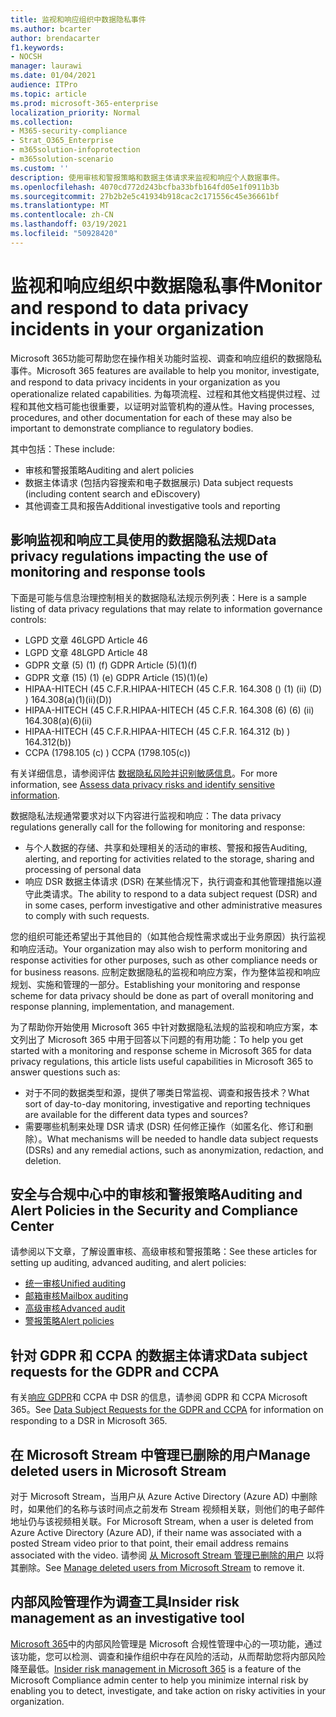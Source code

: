 ```yaml
---
title: 监视和响应组织中数据隐私事件
ms.author: bcarter
author: brendacarter
f1.keywords:
- NOCSH
manager: laurawi
ms.date: 01/04/2021
audience: ITPro
ms.topic: article
ms.prod: microsoft-365-enterprise
localization_priority: Normal
ms.collection:
- M365-security-compliance
- Strat_O365_Enterprise
- m365solution-infoprotection
- m365solution-scenario
ms.custom: ''
description: 使用审核和警报策略和数据主体请求来监视和响应个人数据事件。
ms.openlocfilehash: 4070cd772d243bcfba33bfb164fd05e1f0911b3b
ms.sourcegitcommit: 27b2b2e5c41934b918cac2c171556c45e36661bf
ms.translationtype: MT
ms.contentlocale: zh-CN
ms.lasthandoff: 03/19/2021
ms.locfileid: "50928420"
---
```

# <a name="monitor-and-respond-to-data-privacy-incidents-in-your-organization"></a><span data-ttu-id="d10c0-103">监视和响应组织中数据隐私事件</span><span class="sxs-lookup"><span data-stu-id="d10c0-103">Monitor and respond to data privacy incidents in your organization</span></span>

<span data-ttu-id="d10c0-104">Microsoft 365功能可帮助您在操作相关功能时监视、调查和响应组织的数据隐私事件。</span><span class="sxs-lookup"><span data-stu-id="d10c0-104">Microsoft 365 features are available to help you monitor, investigate, and respond to data privacy incidents in your organization as you operationalize related capabilities.</span></span> <span data-ttu-id="d10c0-105">为每项流程、过程和其他文档提供过程、过程和其他文档可能也很重要，以证明对监管机构的遵从性。</span><span class="sxs-lookup"><span data-stu-id="d10c0-105">Having processes, procedures, and other documentation for each of these may also be important to demonstrate compliance to regulatory bodies.</span></span>

<span data-ttu-id="d10c0-106">其中包括：</span><span class="sxs-lookup"><span data-stu-id="d10c0-106">These include:</span></span> 

- <span data-ttu-id="d10c0-107">审核和警报策略</span><span class="sxs-lookup"><span data-stu-id="d10c0-107">Auditing and alert policies</span></span>
- <span data-ttu-id="d10c0-108">数据主体请求 (包括内容搜索和电子数据展示) </span><span class="sxs-lookup"><span data-stu-id="d10c0-108">Data subject requests (including content search and eDiscovery)</span></span>
- <span data-ttu-id="d10c0-109">其他调查工具和报告</span><span class="sxs-lookup"><span data-stu-id="d10c0-109">Additional investigative tools and reporting</span></span>

## <a name="data-privacy-regulations-impacting-the-use-of-monitoring-and-response-tools"></a><span data-ttu-id="d10c0-110">影响监视和响应工具使用的数据隐私法规</span><span class="sxs-lookup"><span data-stu-id="d10c0-110">Data privacy regulations impacting the use of monitoring and response tools</span></span>

<span data-ttu-id="d10c0-111">下面是可能与信息治理控制相关的数据隐私法规示例列表：</span><span class="sxs-lookup"><span data-stu-id="d10c0-111">Here is a sample listing of data privacy regulations that may relate to information governance controls:</span></span>

- <span data-ttu-id="d10c0-112">LGPD 文章 46</span><span class="sxs-lookup"><span data-stu-id="d10c0-112">LGPD Article 46</span></span>
- <span data-ttu-id="d10c0-113">LGPD 文章 48</span><span class="sxs-lookup"><span data-stu-id="d10c0-113">LGPD Article 48</span></span>
- <span data-ttu-id="d10c0-114">GDPR 文章 (5)  (1)  (f) </span><span class="sxs-lookup"><span data-stu-id="d10c0-114">GDPR Article (5)(1)(f)</span></span>
- <span data-ttu-id="d10c0-115">GDPR 文章 (15)  (1)  (e) </span><span class="sxs-lookup"><span data-stu-id="d10c0-115">GDPR Article (15)(1)(e)</span></span>
- <span data-ttu-id="d10c0-116">HIPAA-HITECH (45 C.F.R.</span><span class="sxs-lookup"><span data-stu-id="d10c0-116">HIPAA-HITECH (45 C.F.R.</span></span> <span data-ttu-id="d10c0-117">164.308 ()  (1)  (ii)  (D) ) </span><span class="sxs-lookup"><span data-stu-id="d10c0-117">164.308(a)(1)(ii)(D))</span></span>
- <span data-ttu-id="d10c0-118">HIPAA-HITECH (45 C.F.R.</span><span class="sxs-lookup"><span data-stu-id="d10c0-118">HIPAA-HITECH (45 C.F.R.</span></span> <span data-ttu-id="d10c0-119">164.308 (6)  (6)  (ii) </span><span class="sxs-lookup"><span data-stu-id="d10c0-119">164.308(a)(6)(ii)</span></span>
- <span data-ttu-id="d10c0-120">HIPAA-HITECH (45 C.F.R.</span><span class="sxs-lookup"><span data-stu-id="d10c0-120">HIPAA-HITECH (45 C.F.R.</span></span> <span data-ttu-id="d10c0-121">164.312 (b) ) </span><span class="sxs-lookup"><span data-stu-id="d10c0-121">164.312(b))</span></span>
- <span data-ttu-id="d10c0-122">CCPA (1798.105 (c) ) </span><span class="sxs-lookup"><span data-stu-id="d10c0-122">CCPA (1798.105(c))</span></span>

<span data-ttu-id="d10c0-123">有关详细信息，请参阅评估 [数据隐私风险并识别敏感信息](information-protection-deploy-assess.md)。</span><span class="sxs-lookup"><span data-stu-id="d10c0-123">For more information, see [Assess data privacy risks and identify sensitive information](information-protection-deploy-assess.md).</span></span>

<span data-ttu-id="d10c0-124">数据隐私法规通常要求对以下内容进行监视和响应：</span><span class="sxs-lookup"><span data-stu-id="d10c0-124">The data privacy regulations generally call for the following for monitoring and response:</span></span>

- <span data-ttu-id="d10c0-125">与个人数据的存储、共享和处理相关的活动的审核、警报和报告</span><span class="sxs-lookup"><span data-stu-id="d10c0-125">Auditing, alerting, and reporting for activities related to the storage, sharing and processing of personal data</span></span>
- <span data-ttu-id="d10c0-126">响应 DSR 数据主体请求 (DSR) 在某些情况下，执行调查和其他管理措施以遵守此类请求。</span><span class="sxs-lookup"><span data-stu-id="d10c0-126">The ability to respond to a data subject request (DSR) and in some cases, perform investigative and other administrative measures to comply with such requests.</span></span>

<span data-ttu-id="d10c0-127">您的组织可能还希望出于其他目的（如其他合规性需求或出于业务原因）执行监视和响应活动。</span><span class="sxs-lookup"><span data-stu-id="d10c0-127">Your organization may also wish to perform monitoring and response activities for other purposes, such as other compliance needs or for business reasons.</span></span> <span data-ttu-id="d10c0-128">应制定数据隐私的监视和响应方案，作为整体监视和响应规划、实施和管理的一部分。</span><span class="sxs-lookup"><span data-stu-id="d10c0-128">Establishing your monitoring and response scheme for data privacy should be done as part of overall monitoring and response planning, implementation, and management.</span></span>

<span data-ttu-id="d10c0-129">为了帮助你开始使用 Microsoft 365 中针对数据隐私法规的监视和响应方案，本文列出了 Microsoft 365 中用于回答以下问题的有用功能：</span><span class="sxs-lookup"><span data-stu-id="d10c0-129">To help you get started with a monitoring and response scheme in Microsoft 365 for data privacy regulations, this article lists useful capabilities in Microsoft 365 to answer questions such as:</span></span> 

- <span data-ttu-id="d10c0-130">对于不同的数据类型和源，提供了哪类日常监视、调查和报告技术？</span><span class="sxs-lookup"><span data-stu-id="d10c0-130">What sort of day-to-day monitoring, investigative and reporting techniques are available for the different data types and sources?</span></span>
- <span data-ttu-id="d10c0-131">需要哪些机制来处理 DSR 请求 (DSR) 任何修正操作（如匿名化、修订和删除）。</span><span class="sxs-lookup"><span data-stu-id="d10c0-131">What mechanisms will be needed to handle data subject requests (DSRs) and any remedial actions, such as anonymization, redaction, and deletion.</span></span>

## <a name="auditing-and-alert-policies-in-the-security-and-compliance-center"></a><span data-ttu-id="d10c0-132">安全与合规中心中的审核和警报策略</span><span class="sxs-lookup"><span data-stu-id="d10c0-132">Auditing and Alert Policies in the Security and Compliance Center</span></span>

<span data-ttu-id="d10c0-133">请参阅以下文章，了解设置审核、高级审核和警报策略：</span><span class="sxs-lookup"><span data-stu-id="d10c0-133">See these articles for setting up auditing, advanced auditing, and alert policies:</span></span>

- [<span data-ttu-id="d10c0-134">统一审核</span><span class="sxs-lookup"><span data-stu-id="d10c0-134">Unified auditing</span></span>](../compliance/search-the-audit-log-in-security-and-compliance.md)
- [<span data-ttu-id="d10c0-135">邮箱审核</span><span class="sxs-lookup"><span data-stu-id="d10c0-135">Mailbox auditing</span></span>](../compliance/enable-mailbox-auditing.md)
- [<span data-ttu-id="d10c0-136">高级审核</span><span class="sxs-lookup"><span data-stu-id="d10c0-136">Advanced audit</span></span>](../compliance/advanced-audit.md)
- [<span data-ttu-id="d10c0-137">警报策略</span><span class="sxs-lookup"><span data-stu-id="d10c0-137">Alert policies</span></span>](../compliance/alert-policies.md)

## <a name="data-subject-requests-for-the-gdpr-and-ccpa"></a><span data-ttu-id="d10c0-138">针对 GDPR 和 CCPA 的数据主体请求</span><span class="sxs-lookup"><span data-stu-id="d10c0-138">Data subject requests for the GDPR and CCPA</span></span>

<span data-ttu-id="d10c0-139">有关[响应 GDPR](/compliance/regulatory/gdpr-dsr-Office365)和 CCPA 中 DSR 的信息，请参阅 GDPR 和 CCPA Microsoft 365。</span><span class="sxs-lookup"><span data-stu-id="d10c0-139">See [Data Subject Requests for the GDPR and CCPA](/compliance/regulatory/gdpr-dsr-Office365) for information on responding to a DSR in Microsoft 365.</span></span>

## <a name="manage-deleted-users-in-microsoft-stream"></a><span data-ttu-id="d10c0-140">在 Microsoft Stream 中管理已删除的用户</span><span class="sxs-lookup"><span data-stu-id="d10c0-140">Manage deleted users in Microsoft Stream</span></span>

<span data-ttu-id="d10c0-141">对于 Microsoft Stream，当用户从 Azure Active Directory (Azure AD) 中删除时，如果他们的名称与该时间点之前发布 Stream 视频相关联，则他们的电子邮件地址仍与该视频相关联。</span><span class="sxs-lookup"><span data-stu-id="d10c0-141">For Microsoft Stream, when a user is deleted from Azure Active Directory (Azure AD), if their name was associated with a posted Stream video prior to that point, their email address remains associated with the video.</span></span> <span data-ttu-id="d10c0-142">请参阅 [从 Microsoft Stream 管理已删除的用户](/stream/managing-deleted-users) 以将其删除。</span><span class="sxs-lookup"><span data-stu-id="d10c0-142">See [Manage deleted users from Microsoft Stream](/stream/managing-deleted-users) to remove it.</span></span>

## <a name="insider-risk-management-as-an-investigative-tool"></a><span data-ttu-id="d10c0-143">内部风险管理作为调查工具</span><span class="sxs-lookup"><span data-stu-id="d10c0-143">Insider risk management as an investigative tool</span></span>

<span data-ttu-id="d10c0-144">[Microsoft 365](../compliance/insider-risk-management.md)中的内部风险管理是 Microsoft 合规性管理中心的一项功能，通过该功能，您可以检测、调查和操作组织中存在风险的活动，从而帮助您将内部风险降至最低。</span><span class="sxs-lookup"><span data-stu-id="d10c0-144">[Insider risk management in Microsoft 365](../compliance/insider-risk-management.md) is a feature of the Microsoft Compliance admin center to help you minimize internal risk by enabling you to detect, investigate, and take action on risky activities in your organization.</span></span>